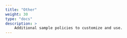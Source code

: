 ```yaml
---
title: "Other"
weight: 30
type: "docs"
description: >
    Additional sample policies to customize and use.
---
```


